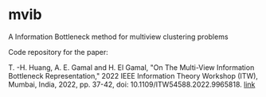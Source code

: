 # mvib

A Information Bottleneck method for multiview clustering problems

Code repository for the paper:


T. -H. Huang, A. E. Gamal and H. El Gamal, "On The Multi-View Information Bottleneck Representation," 2022 IEEE Information Theory Workshop (ITW), Mumbai, India, 2022, pp. 37-42, doi: 10.1109/ITW54588.2022.9965818. [link](https://ieeexplore.ieee.org/document/9965818)

